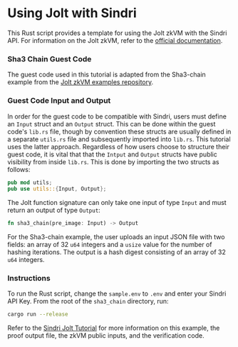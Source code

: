 # Using Jolt with Sindri
This Rust script provides a template for using the Jolt zkVM with the Sindri API.  For information on the Jolt zkVM, refer to the [official documentation](https://jolt.a16zcrypto.com/).

### Sha3 Chain Guest Code
The guest code used in this tutorial is adapted from the Sha3-chain example from the [Jolt zkVM examples repository](https://github.com/a16z/jolt/tree/main/examples/sha3-chain/guest).

### Guest Code Input and Output
In order for the guest code to be compatible with Sindri, users must define an `Input` struct and an `Output` struct.  This can be done within the guest code's `lib.rs` file, though by convention these structs are usually defined in a separate `utils.rs` file and subsequently imported into `lib.rs`.  This tutorial uses the latter approach.  Regardless of how users choose to structure their guest code, it is vital that that the `Intput` and `Output` structs have public visibility from inside `lib.rs`.  This is done by importing the two structs as follows:
```Rust
pub mod utils;
pub use utils::{Input, Output};
```
The Jolt function signature can only take one input of type `Input` and must return an output of type `Output`:
```Rust
fn sha3_chain(pre_image: Input) -> Output
```

For the Sha3-chain example, the user uploads an input JSON file with two fields:  an array of 32 `u64` integers and a `usize` value for the number of hashing iterations. The output is a hash digest consisting of an array of 32 `u64` integers.

### Instructions
To run the Rust script, change the `sample.env` to `.env` and enter your Sindri API Key.  From the root of the `sha3_chain` directory, run:
```bash
cargo run --release
```

Refer to the [Sindri Jolt Tutorial](https://sindri.app/docs/how-to-guides/frameworks/jolt/) for more information on this example, the proof output file, the zkVM public inputs, and the verification code.